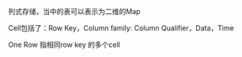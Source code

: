 
列式存储，当中的表可以表示为二维的Map

Cell包括了：Row Key，Column family: Column Qualifier，Data，Time

One Row 指相同row key 的多个cell